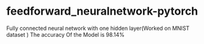 # feedforward_neuralnetwork-pytorch
Fully connected neural network with one hidden layer(Worked on MNIST dataset )
The accuracy Of the Model is 98.14%
